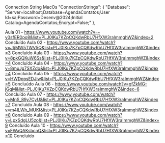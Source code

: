 Connection String
    MacOs
        "ConnectionStrings": {
            "Database": "Server=localhost;Database=AgendaContatos;User Id=sa;Password=Desenv@2024;Initial Catalog=AgendaContatos;Encrypt=False;"
        },

Aula 01 - https://www.youtube.com/watch?v=-v0sfER0po8&list=PLJ0IKu7KZpCQKdwRbU7HfXW3raImmghWZ&index=2 Concluído
Aula 02 - https://www.youtube.com/watch?v=JtjMW5TWV5Q&list=PLJ0IKu7KZpCQKdwRbU7HfXW3raImmghWZ&index=3 Concluído
Aula 03 - https://www.youtube.com/watch?v=8pkGQKuW6Ss&list=PLJ0IKu7KZpCQKdwRbU7HfXW3raImmghWZ&index=4 Concluído
Aula 04 - https://www.youtube.com/watch?v=8muJg7SXZdo&list=PLJ0IKu7KZpCQKdwRbU7HfXW3raImmghWZ&index=4 Concluído
Aula 05 - https://www.youtube.com/watch?v=HWDqpsEDJiw&list=PLJ0IKu7KZpCQKdwRbU7HfXW3raImmghWZ&index=5 Concluúdo
Aula 06 - https://www.youtube.com/watch?v=gfZkMG-jGqM&list=PLJ0IKu7KZpCQKdwRbU7HfXW3raImmghWZ&index=6 Concluído
Aula 07 - https://www.youtube.com/watch?v=MnS_89y7CyU&list=PLJ0IKu7KZpCQKdwRbU7HfXW3raImmghWZ&index=7 Concluído
Aula 08 - https://www.youtube.com/watch?v=m4lLWh_MUKI&list=PLJ0IKu7KZpCQKdwRbU7HfXW3raImmghWZ&index=8 Concluído
Aula 09 - https://www.youtube.com/watch?v=LpxSdgLU5zo&list=PLJ0IKu7KZpCQKdwRbU7HfXW3raImmghWZ&index=9 Concluído
Aula 10 - https://www.youtube.com/watch?v=FWaQAKsbcnQ&list=PLJ0IKu7KZpCQKdwRbU7HfXW3raImmghWZ&index=10 Concluído




